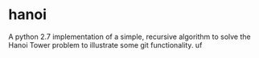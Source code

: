 # hanoi
A python 2.7 implementation of a simple, recursive algorithm to solve the Hanoi Tower problem to illustrate some git functionality.
uf
